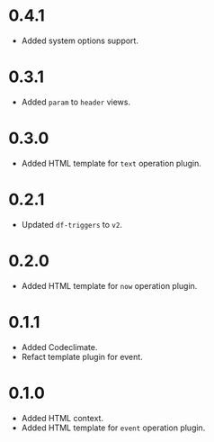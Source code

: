 # 0.4.1

- Added system options support.

# 0.3.1

- Added `param` to `header` views.

# 0.3.0

- Added HTML template for `text` operation plugin.

# 0.2.1

- Updated `df-triggers` to `v2`.

# 0.2.0

- Added HTML template for `now` operation plugin.

# 0.1.1

- Added Codeclimate.
- Refact template plugin for event.

# 0.1.0

- Added HTML context.
- Added HTML template for `event` operation plugin.